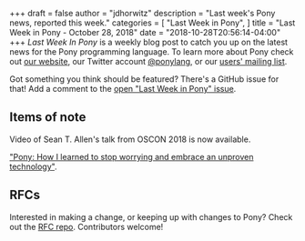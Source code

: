 +++
draft = false
author = "jdhorwitz"
description = "Last week's Pony news, reported this week."
categories = [
    "Last Week in Pony",
]
title = "Last Week in Pony - October 28, 2018"
date = "2018-10-28T20:56:14-04:00"
+++
_Last Week In Pony_ is a weekly blog post to catch you up on the latest news for the Pony programming language. To learn more about Pony check out [our website](ponylang.io), our Twitter account [@ponylang](https://twitter.com/ponylang), or our [users' mailing list](https://pony.groups.io/g/user). 

Got something you think should be featured? There's a GitHub issue for that! Add a comment to the [open "Last Week in Pony" issue](https://github.com/ponylang/ponylang.github.io/issues?q=is%3Aissue+is%3Aopen+label%3Alast-week-in-pony).
<!--more-->


## Items of note

Video of Sean T. Allen's talk from OSCON 2018 is now available.

 ["Pony: How I learned to stop worrying and embrace an unproven technology"](https://youtu.be/GigBhej1gfI).

## RFCs

Interested in making a change, or keeping up with changes to Pony? Check out the [RFC repo](https://github.com/ponylang/rfcs). Contributors welcome!
